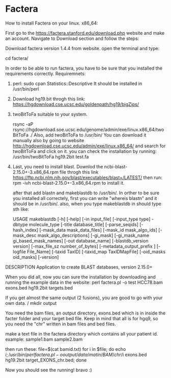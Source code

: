# Factera
How to install Factera on your linux. x86_64:

First go to the https://factera.stanford.edu/download.php website and make an account.
Navigate to Download section and follow the steps:

Download factera version 1.4.4 from website.
open the terminal and type: 

cd factera/

In order to be able to run factera, you have to be sure that you installed the requirements correctly.
Requiremnets:

1. perl:
   sudo cpan Statistics::Descriptive
   It should be installed in /usr/bin/perl

2. Download hg19.bit throgh this link: https://hgdownload.cse.ucsc.edu/goldenpath/hg19/bigZips/

3. twoBitToFa suitable to your system.
   
   rsync -aP rsync://hgdownload.soe.ucsc.edu/genome/admin/exe/linux.x86_64/twoBitToFa ./
   Also, add twoBitToFa to /usr/bin/
   You can download it manually also by going to website http://hgdownload.cse.ucsc.edu/admin/exe/linux.x86_64/ and search for twoBitToFa and click on it. 
   you can check the installation by running:
   /usr/bin/twoBitToFa hg19.2bit test.fa

5. Last, you need to install blast. Downlod the ncbi-blast-2.15.0+-3.x86_64.rpm file throgh this link https://ftp.ncbi.nlm.nih.gov/blast/executables/blast+/LATEST/
   then run:
   rpm -ivh ncbi-blast-2.15.0+-3.x86_64.rpm to install it.

   after that add blastn and makeblastdb to /usr/bin/.
   In orther to be sure you installed all correctely, first you can write "whereis blastn" and it should be in /usr/bin/.
   also, when you type makeblastdb in should type sth like:

   USAGE
  makeblastdb [-h] [-help] [-in input_file] [-input_type type]
    -dbtype molecule_type [-title database_title] [-parse_seqids]
    [-hash_index] [-mask_data mask_data_files] [-mask_id mask_algo_ids]
    [-mask_desc mask_algo_descriptions] [-gi_mask]
    [-gi_mask_name gi_based_mask_names] [-out database_name]
    [-blastdb_version version] [-max_file_sz number_of_bytes]
    [-metadata_output_prefix ] [-logfile File_Name] [-taxid TaxID]
    [-taxid_map TaxIDMapFile] [-oid_masks oid_masks] [-version]

DESCRIPTION
   Application to create BLAST databases, version 2.15.0+


When you did all, now you can sure the installation by downloading and running the example data in the website:
perl factera.pl -o test HCC78.bam exons.bed hg19.2bit targets.bed

If you get almost the same output (2 fusions), you are good to go with your own data. \/
mkdir output

You need the bam files, an output directory, exons.bed which is in inside the facter folder and your target bed file. 
Keep in mind that all is for hgq9, so you need the "chr" written in bam files and bed files. 

make a text file in the factera directory which contains all your patient id. example:
sample1.bam
sample2.bam

then run these:
file=$(cat bamid.txt)
for i in $file; do echo $i; /usr/bin/perl factera.pl -o output /data/matin/BAM/chr/$i exons.bed hg19.2bit target_EXONS_chr.bed; done

Now you should see the running! bravo :)



   


   


